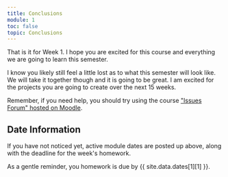 ```yaml
---
title: Conclusions
module: 1
toc: false
topic: Conclusions
---
```



That is it for Week 1. I hope you are excited for this course and everything we are going to learn this semester.

I know you likely still feel a little lost as to what this semester will look like. We will take it together though and it is going to be great. I am excited for the projects you are going to create over the next 15 weeks.

Remember, if you need help, you should try using the course ["Issues Forum" hosted on Moodle](https://moodle.umt.edu/mod/hsuforum/view.php?id=2299977).



## Date Information

If you have not noticed yet, active module dates are posted up above, along with the deadline for the week's homework.

As a gentle reminder, you homework is due by {{ site.data.dates[1][1] }}.

<!--
# Synchronous Zoom Session (optional)

I will hold a Zoom session to go over all of this same material, on Thursday @ 11:00am. I will send out information about this session closer to that time Thursday.

_As a reminder, this is an optional session. It will not cover any additional material beyond what is present in this Week 1 module._
-->
